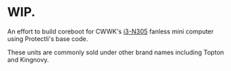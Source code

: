 # WIP.

An effort to build coreboot for CWWK's [i3-N305](https://cwwk.net/products/intel-12th-generation-n-series-8-core-new-member-n95-n100-n200-n305-fanless-mini-host-soft-router?variant=44409608863976) fanless mini computer using Protectli's base code.

These units are commonly sold under other brand names including Topton and Kingnovy.